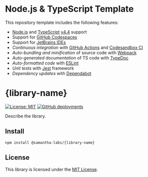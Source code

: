 # Node.js & TypeScript Template
This repository template includes the following features:
 * [Node.js](https://nodejs.org/) and [TypeScript](https://www.typescriptlang.org/) [v4.4](https://www.typescriptlang.org/docs/handbook/release-notes/typescript-4-4.html) support
 * Support for [GitHub Codespaces](https://github.com/features/codespaces)
 * Support for [JetBrains IDEs](https://www.jetbrains.com/)
 * *Continuous integration* with [GitHub Actions](https://github.com/features/actions) and [Codesandbox CI](https://codesandbox.io/ci)
 * *Auto-bundling and minification* of source code with [Webpack](https://webpack.js.org/)
 * *Auto-generated documentation* of TS code with [TypeDoc](https://typedoc.org/)
 * *Auto-formatted code* with [ESLint](https://eslint.org/)
 * *Unit tests* with [Jest](https://jestjs.io/) framework
 * *Dependency updates* with [Dependabot](https://github.com/dependabot/)


# {library-name}
[![License: MIT](https://img.shields.io/badge/License-MIT-blue.svg)](https://opensource.org/licenses/MIT)
[![GitHub deployments](https://img.shields.io/github/deployments/samantha-labs/ts-scale/github-pages?label=deploy)](https://github.com/samantha-labs/ts-scale/deployments/activity_log?environment=github-pages)

Describe the library.

## Install
```
npm install @samantha-labs/{library-name}
```

## License
This library is licensed under the [MIT License](./LICENSE).